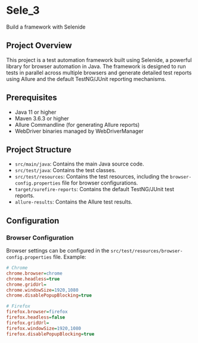 # Sele_3
Build a framework with Selenide

## Project Overview
This project is a test automation framework built using Selenide, a powerful library for browser automation in Java. The framework is designed to run tests in parallel across multiple browsers and generate detailed test reports using Allure and the default TestNG/JUnit reporting mechanisms.

## Prerequisites
- Java 11 or higher
- Maven 3.6.3 or higher
- Allure Commandline (for generating Allure reports)
- WebDriver binaries managed by WebDriverManager

## Project Structure
- `src/main/java`: Contains the main Java source code.
- `src/test/java`: Contains the test classes.
- `src/test/resources`: Contains the test resources, including the `browser-config.properties` file for browser configurations.
- `target/surefire-reports`: Contains the default TestNG/JUnit test reports.
- `allure-results`: Contains the Allure test results.

## Configuration
### Browser Configuration
Browser settings can be configured in the `src/test/resources/browser-config.properties` file. Example:
```ini
# Chrome
chrome.browser=chrome
chrome.headless=true
chrome.gridUrl=
chrome.windowSize=1920,1080
chrome.disablePopupBlocking=true

# Firefox
firefox.browser=firefox
firefox.headless=false
firefox.gridUrl=
firefox.windowSize=1920,1080
firefox.disablePopupBlocking=true